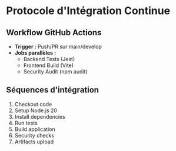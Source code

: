 # Protocole d'Intégration Continue

## Workflow GitHub Actions
- **Trigger :** Push/PR sur main/develop
- **Jobs parallèles :**
  - Backend Tests (Jest)
  - Frontend Build (Vite)
  - Security Audit (npm audit)

## Séquences d'intégration
1. Checkout code
2. Setup Node.js 20
3. Install dependencies
4. Run tests
5. Build application
6. Security checks
7. Artifacts upload